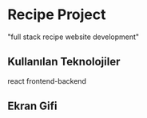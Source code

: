 <h1> Recipe Project </h1>

"full stack recipe website development"

<h2> Kullanılan Teknolojiler </h2>

react frontend-backend

<h2> Ekran Gifi </h2>
